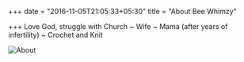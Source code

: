+++
date = "2016-11-05T21:05:33+05:30"
title = "About Bee Whimzy"

+++
Love God, struggle with Church ~ Wife ~ Mama (after years of infertility) ~ Crochet and Knit

![About](/img/about.jpg)
